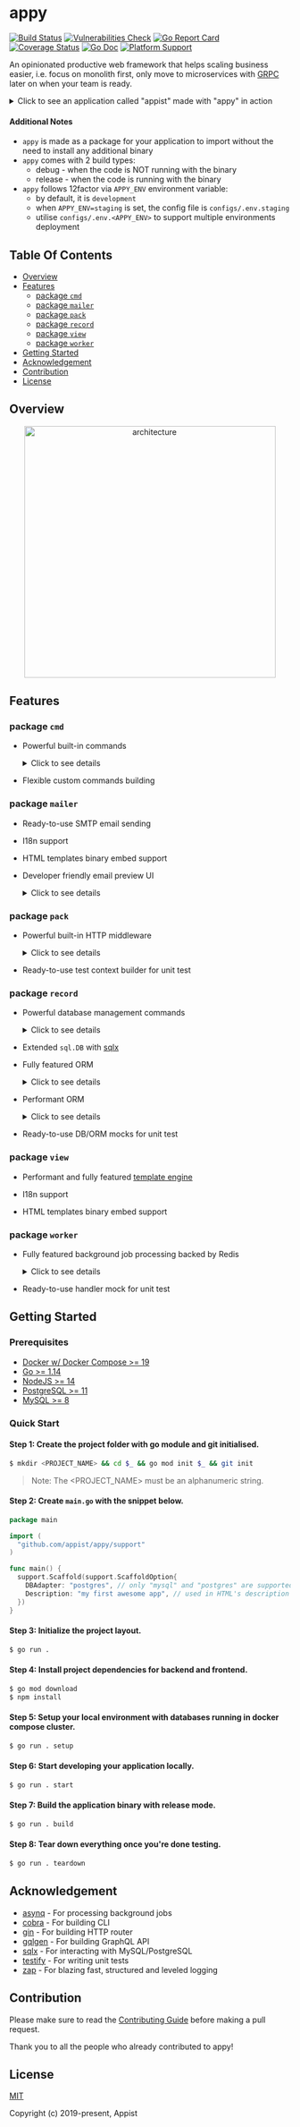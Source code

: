 # appy

[![Build Status](https://github.com/appist/appy/workflows/Unit%20Test/badge.svg)](https://github.com/appist/appy/actions?workflow=Unit+Test)
[![Vulnerabilities Check](https://github.com/appist/appy/workflows/Vulnerabilities%20Check/badge.svg)](https://github.com/appist/appy/actions?workflow=Vulnerabilities+Check)
[![Go Report Card](https://goreportcard.com/badge/github.com/appist/appy)](https://goreportcard.com/report/github.com/appist/appy)
[![Coverage Status](https://img.shields.io/codecov/c/gh/appist/appy.svg?logo=codecov)](https://codecov.io/gh/appist/appy)
[![Go Doc](http://img.shields.io/badge/godoc-reference-5272B4.svg)](https://pkg.go.dev/github.com/appist/appy?tab=doc)
[![Platform Support](https://img.shields.io/badge/platform-macos%20%7C%20linux%20%7C%20windows-blue)](https://github.com/appist/appy)

An opinionated productive web framework that helps scaling business easier, i.e. focus on monolith first, only move to microservices with [GRPC](https://grpc.io/) later on when your team is ready.

<details>
  <summary>Click to see an application called "appist" made with "appy" in action</summary>

  <p align="center">
    <img width="48%" alt="Debug Mode" src=".github/assets/debug.gif">&nbsp;&nbsp;&nbsp;&nbsp;
    <img width="48%" alt="Release Mode" src=".github/assets/release.gif">
  </p>
</details>

#### Additional Notes

- `appy` is made as a package for your application to import without the need to install any additional binary
- `appy` comes with 2 build types:
  - debug - when the code is NOT running with the binary
  - release - when the code is running with the binary
- `appy` follows 12factor via `APPY_ENV` environment variable:
  - by default, it is `development`
  - when `APPY_ENV=staging` is set, the config file is `configs/.env.staging`
  - utilise `configs/.env.<APPY_ENV>` to support multiple environments deployment

## Table Of Contents

- [Overview](#overview)
- [Features](#features)
  - [package `cmd`](#package-cmd)
  - [package `mailer`](#package-mailer)
  - [package `pack`](#package-pack)
  - [package `record`](#package-record)
  - [package `view`](#package-view)
  - [package `worker`](#package-worker)
- [Getting Started](#getting-started)
- [Acknowledgement](#acknowledgement)
- [Contribution](#contribution)
- [License](#license)

## Overview

<p align="center">
  <img height="450px" alt="architecture" src="./.github/assets/architecture.png" />
</p>

## Features

### package `cmd`

- Powerful built-in commands
  <details>
    <summary>Click to see details</summary>

    ```bash
    My first awesome web application in Go.

    Usage:
      myapp [command]

    Available Commands:
      build             Compile the static assets into go files and build the release build binary (only available in debug build)
      config:dec        Decrypt a config value using the secret in `configs/<APPY_ENV>.key` or `APPY_MASTER_KEY` (only available in debug build)
      config:enc        Encrypt a config value using the secret in `configs/<APPY_ENV>.key` or `APPY_MASTER_KEY` (only available in debug build)
      db:create         Create all databases for the current environment
      db:drop           Drop all databases for the current environment
      db:migrate        Migrate the database(default: all, use --database to specify the target database) for the current environment
      db:migrate:status List all the database migration status(default: all, use --database to specify the target database) for the current environment
      db:rollback       Rollback the database(default: primary, use --database to specify the target database) to previous version for the current environment
      db:schema:dump    Dump all the databases schema for the current environment (only available in debug build)
      db:schema:load    Load all the databases schema for the current environment
      db:seed           Seed all databases for the current environment
      dc:down           Tear down the docker compose cluster
      dc:restart        Restart services that are defined in `.docker/docker-compose.yml`
      dc:up             Create and start containers that are defined in `.docker/docker-compose.yml`
      gen:migration     Generate database migration file(default: primary, use --database to specify the target database) for the current environment (only available in debug build)
      help              Help about any command
      middleware        List all the global middleware
      routes            List all the server-side routes
      secret            Generate a cryptographically secure secret key for encrypting cookie, CSRF token and config
      serve             Run the HTTP/HTTPS web server without `webpack-dev-server`
      setup             Run dc:up/db:create/db:schema:load/db:seed to setup the datastore with seed data
      ssl:setup         Generate and install the locally trusted SSL certs using `mkcert`
      ssl:teardown      Uninstall the locally trusted SSL certs using `mkcert`
      start             Run the HTTP/HTTPS web server with `webpack-dev-server` in development watch mode (only available in debug build)
      teardown          Tear down the docker compose cluster
      work              Run the worker to process background jobs

    Flags:
      -h, --help      help for myapp
      -v, --version   version for myapp

    Use "myapp [command] --help" for more information about a command.
    ```
  </details>

- Flexible custom commands building

### package `mailer`

- Ready-to-use SMTP email sending

- I18n support

- HTML templates binary embed support

- Developer friendly email preview UI
  <details>
    <summary>Click to see details</summary>

    <p align="center">
      <img height="450px" alt="Preview UI" src="./.github/assets/mailer_preview_ui.png" />
    </p>
  </details>

### package `pack`

- Powerful built-in HTTP middleware
  <details>
    <summary>Click to see details</summary>

    - API Only<br>
      Remove `Set-Cookie` response header if the `X-API-ONLY: 1` request header is sent.

    - CSRF<br>
      Protect cookies from `Cross-Site Request Forgery` by including/validating a token in the cookie across requests.

    - GZIP Compress<br>
      Compress the responses before returning it to the clients.

    - Health Check<br>
      Provide the HTTP GET endpoint for health check purpose.

    - I18n<br>
      Provide I18n support which the translations are stored in `<PROJECT_NAME>/pkg/locales/*.yml`.

    - Logger<br>
      Provide logger support.

    - Mailer<br>
      Provide mailer support which the views templates are stored in `<PROJECT_NAME>/pkg/views/mailers/**/*.{html,txt}`.

    - Prerender<br>
      Prerender and return the SPA page rendered by Chrome if the HTTP request is coming from the search engines.

    - Real IP<br>
      Retrieves the client's real IP address via `X-FORWARDED-FOR` or `X-REAL-IP` HTTP request header.

    - Recovery<br>
      Recover the HTTP request from panic and return 500 error page.

    - Request ID<br>
      Generate UUID v4 string for every HTTP request.

    - Request Logger<br>
      Log the HTTP request information.

    - Secure<br>
      Provide the standard HTTP security guards.

    - Session<br>
      Provide session management using cookie/redis.

    - SPA<br>
      Provide SPA hosting with specific path.

    - View Engine<br>
      Provide server-side HTML template rendering.
  </details>

- Ready-to-use test context builder for unit test

### package `record`

- Powerful database management commands
  <details>
    <summary>Click to see details</summary>

    ```bash
    db:create         Create all databases for the current environment
    db:drop           Drop all databases for the current environment
    db:migrate        Migrate the database(default: all, use --database to specify the target database) for the current environment
    db:migrate:status List all the database migration status(default: all, use --database to specify the target database) for the current environment
    db:rollback       Rollback the database(default: primary, use --database to specify the target database) to previous version for the current environment
    db:schema:dump    Dump all the databases schema for the current environment (only available in debug build)
    db:schema:load    Load all the databases schema for the current environment
    db:seed           Seed all databases for the current environment
    ```
  </details>

- Extended `sql.DB` with [sqlx](https://github.com/jmoiron/sqlx)

- Fully featured ORM
  <details>
    <summary>Click to see details</summary>

    - Master/Replica switch
    - Soft delete
    - Associations (Work In Progress)
      - Has One
      - Has Many
      - Belongs To
      - Many To Many
      - Polymorphism
      - Preload
      - Eager Load
    - Callbacks
      - BeforeValidate/AfterValidate
      - BeforeCreate/AfterCreate
      - BeforeDelete/AfterDelete
      - BeforeUpdate/AfterUpdate
      - BeforeCommit/AfterCreateCommit/AfterDeleteCommit/AfterUpdateCommit
      - BeforeRollback/AfterRollback
    - Composite primary keys
    - Execution with context
    - SQL query builder/logger/inspector
    - Transactions
    - Validations with I18n support
  </details>

- Performant ORM
  <details>
    <summary>Click to see details</summary>

    ```bash
    go test -run=NONE -bench . -benchmem -benchtime 10s -failfast ./record
    goos: darwin
    goarch: amd64
    pkg: github.com/appist/appy/record
    BenchmarkInsertRaw-4                1239          10103533 ns/op              88 B/op          5 allocs/op
    BenchmarkInsertDB-4                  898          11351591 ns/op            1548 B/op         19 allocs/op
    BenchmarkInsertORM-4                 826          13826999 ns/op           15338 B/op        283 allocs/op
    BenchmarkInsertMultiRaw-4            529          21830643 ns/op          107896 B/op        415 allocs/op
    BenchmarkInsertMultiDB-4             481          20931749 ns/op          166302 B/op        441 allocs/op
    BenchmarkInsertMultiORM-4            471          23261618 ns/op          791677 B/op       3872 allocs/op
    BenchmarkUpdateRaw-4                 903          13807008 ns/op            1064 B/op         21 allocs/op
    BenchmarkUpdateDB-4                 1008          13577352 ns/op            3677 B/op         52 allocs/op
    BenchmarkUpdateORM-4                 788          13923442 ns/op            8920 B/op        233 allocs/op
    BenchmarkReadRaw-4                  2162           4723198 ns/op            1810 B/op         47 allocs/op
    BenchmarkReadDB-4                   2263           5300805 ns/op            3257 B/op         69 allocs/op
    BenchmarkReadORM-4                  2259           5184327 ns/op            6911 B/op        230 allocs/op
    BenchmarkReadSliceRaw-4             2210           5871991 ns/op           23088 B/op       1331 allocs/op
    BenchmarkReadSliceDB-4              2197           5752959 ns/op           25070 B/op       1353 allocs/op
    BenchmarkReadSliceORM-4             1864           6249231 ns/op          246630 B/op       1526 allocs/op
    PASS
    ok      github.com/appist/appy/record   344.692s
    ```
  </details>

- Ready-to-use DB/ORM mocks for unit test

### package `view`

- Performant and fully featured [template engine](https://github.com/CloudyKit/jet)

- I18n support

- HTML templates binary embed support

### package `worker`

- Fully featured background job processing backed by Redis
  <details>
    <summary>Click to see details</summary>

    - Cron jobs (Work In Progress)
    - Expiring jobs
    - Unique jobs
    - Scheduled jobs
    - Error handling
    - Middleware
    - Responsive Web UI + Authorization + Search (Work In Progress)
    - Strict/Weighted priority queues
  </details>

- Ready-to-use handler mock for unit test

## Getting Started

### Prerequisites

* [Docker w/ Docker Compose >= 19](https://www.docker.com/products/docker-desktop)
* [Go >= 1.14](https://golang.org/dl/)
* [NodeJS >= 14](https://nodejs.org/en/download/)
* [PostgreSQL >= 11](https://www.postgresql.org/download/)
* [MySQL >= 8](https://www.mysql.com/downloads/)

### Quick Start

#### Step 1: Create the project folder with go module and git initialised.

```bash
$ mkdir <PROJECT_NAME> && cd $_ && go mod init $_ && git init
```


> Note: The <PROJECT_NAME> must be an alphanumeric string.

#### Step 2: Create `main.go` with the snippet below.

```go
package main

import (
  "github.com/appist/appy/support"
)

func main() {
  support.Scaffold(support.ScaffoldOption{
    DBAdapter: "postgres", // only "mysql" and "postgres" are supported
    Description: "my first awesome app", // used in HTML's description meta tag, package.json and CLI help
  })
}
```

#### Step 3: Initialize the project layout.

```bash
$ go run .
```

#### Step 4: Install project dependencies for backend and frontend.

```bash
$ go mod download
$ npm install
```

#### Step 5: Setup your local environment with databases running in docker compose cluster.

```bash
$ go run . setup
```

#### Step 6: Start developing your application locally.

```bash
$ go run . start
```

#### Step 7: Build the application binary with release mode.

```bash
$ go run . build
```

#### Step 8: Tear down everything once you're done testing.

```bash
$ go run . teardown
```

## Acknowledgement

- [asynq](https://github.com/hibiken/asynq) - For processing background jobs
- [cobra](https://github.com/spf13/cobra) - For building CLI
- [gin](https://github.com/gin-gonic/gin) - For building HTTP router
- [gqlgen](https://gqlgen.com/) - For building GraphQL API
- [sqlx](https://github.com/jmoiron/sqlx) - For interacting with MySQL/PostgreSQL
- [testify](https://github.com/stretchr/testify) - For writing unit tests
- [zap](https://github.com/uber-go/zap) - For blazing fast, structured and leveled logging

## Contribution

Please make sure to read the [Contributing Guide](https://github.com/appist/appy/blob/master/.github/CONTRIBUTING.md) before making a pull request.

Thank you to all the people who already contributed to appy!

## License

[MIT](http://opensource.org/licenses/MIT)

Copyright (c) 2019-present, Appist
